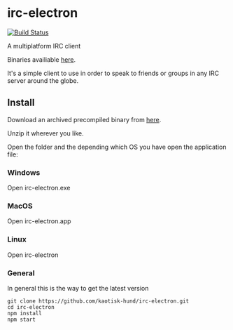 # irc-electron

[![Build Status](https://travis-ci.org/kaotisk-hund/irc-electron.svg?branch=master)](https://travis-ci.org/kaotisk-hund/irc-electron)

A multiplatform IRC client

Binaries availiable [here](https://github.com/kaotisk-hund/irc-electron/releases#latest).

It's a simple client to use in order to speak to friends or groups in any IRC server around the globe.

## Install
Download an archived precompiled binary from [here](https://github.com/kaotisk-hund/irc-electron/releases#latest).

Unzip it wherever you like.

Open the folder and the depending which OS you have open the application file:

### Windows
Open irc-electron.exe

### MacOS
Open irc-electron.app

### Linux
Open irc-electron


### General
In general this is the way to get the latest version

```
git clone https://github.com/kaotisk-hund/irc-electron.git
cd irc-electron
npm install
npm start
```